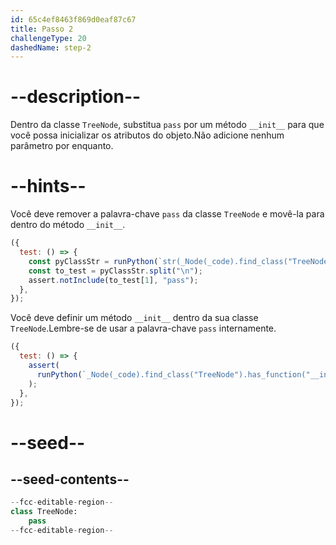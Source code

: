 ```yaml
---
id: 65c4ef8463f869d0eaf87c67
title: Passo 2
challengeType: 20
dashedName: step-2
---
```


# --description--

Dentro da classe `TreeNode`, substitua `pass` por um método `__init__` para que você possa inicializar os atributos do objeto.Não adicione nenhum parâmetro por enquanto.

# --hints--

Você deve remover a palavra-chave `pass` da classe `TreeNode` e movê-la para dentro do método `__init__`.

```js
({
  test: () => {
    const pyClassStr = runPython(`str(_Node(_code).find_class("TreeNode"))`);
    const to_test = pyClassStr.split("\n");
    assert.notInclude(to_test[1], "pass");
  },
});
```

Você deve definir um método `__init__` dentro da sua classe `TreeNode`.Lembre-se de usar a palavra-chave `pass` internamente.

```js
({
  test: () => {
    assert(
      runPython(`_Node(_code).find_class("TreeNode").has_function("__init__")`)
    );
  },
});
```

# --seed--

## --seed-contents--

```py
--fcc-editable-region--
class TreeNode:
    pass
--fcc-editable-region--
```
